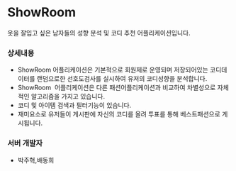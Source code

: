# ShowRoom
옷을 잘입고 싶은 남자들의 성향 분석 및 코디 추천 어플리케이션입니다.

### 상세내용
- ShowRoom 어플리케이션은 기본적으로 회원제로 운영되며 저장되어있는 
 코디데이터를 랜덤으로한 선호도검사를 실시하여 유저의 코디성향을 분석합니다.                                                                     
- ShowRoom  어플리케이션은 다른 패션어플리케이션과 비교하여 차별성으로 자체적인 알고리즘을 가지고 있습니다.
- 코디 및 아이템 검색과 필터기능이 있습니다.
- 재미요소로 유저들이 게시판에 자신의 코디를 올려 투표를 통해 베스트패션으로 게시됩니다.

### 서버 개발자
- 박주혁,배동희
